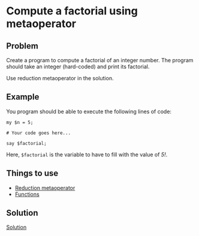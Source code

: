 # Compute a factorial using metaoperator

## Problem

Create a program to compute a factorial of an integer number. The program should take an integer (hard-coded) and print its factorial.

Use reduction metaoperator in the solution.

## Example

You program should be able to execute the following lines of code:

    my $n = 5;

    # Your code goes here...

    say $factorial;

Here, `$factorial` is the variable to have to fill with the value of _5!_.

## Things to use

* [Reduction metaoperator](/metaoperators/reduction-metaoperators)
* [Functions](functions)

## Solution

[Solution](solution)
